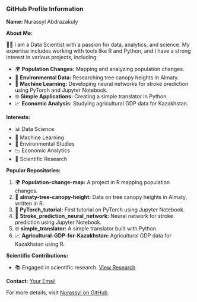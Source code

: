 ### GitHub Profile Information

**Name:** Nurassyl Abdrazakuly

**About Me:**

👨‍💻 I am a Data Scientist with a passion for data, analytics, and science. My expertise includes working with tools like R and Python, and I have a strong interest in various projects, including:

- 🌍 **Population Changes:** Mapping and analyzing population changes.
- 🌳 **Environmental Data:** Researching tree canopy heights in Almaty.
- 🧠 **Machine Learning:** Developing neural networks for stroke prediction using PyTorch and Jupyter Notebook.
- 🌐 **Simple Applications:** Creating a simple translator in Python.
- 📈 **Economic Analysis:** Studying agricultural GDP data for Kazakhstan.

**Interests:**
- 📊 Data Science
- 🤖 Machine Learning
- 🌿 Environmental Studies
- 📉 Economic Analytics
- 🧪 Scientific Research

**Popular Repositories:**

1. 🌍 **Population-change-map:** A project in R mapping population changes.
2. 🌳 **almaty-tree-canopy-height:** Data on tree canopy heights in Almaty, written in R.
3. 📓 **PyTorch_tutorial:** First tutorial on PyTorch using Jupyter Notebook.
4. 🧠 **Stroke_prediction_neural_network:** Neural network for stroke prediction using Jupyter Notebook.
5. 🌐 **simple_translator:** A simple translator built with Python.
6. 📈 **Agricultural-GDP-for-Kazakhstan:** Agricultural GDP data for Kazakhstan using R.

**Scientific Contributions:**
- 📚 Engaged in scientific research. [View Research](https://dslib.kaznu.kz/index.php/kaznu/article/view/72)

**Contact:** [Your Email](mailto:youremail@example.com)

For more details, visit [Nurassyl on GitHub](https://github.com/Nurasssyl).
